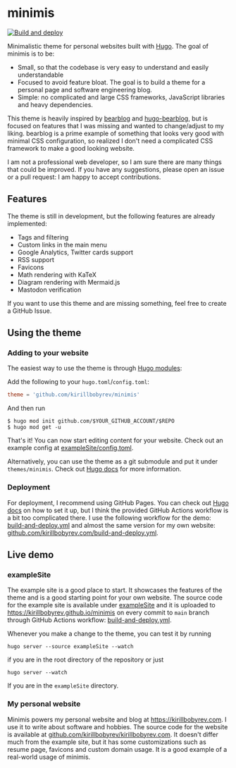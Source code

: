 # minimis

[![Build and deploy](https://github.com/kirillbobyrev/kirillbobyrev.com/actions/workflows/build-and-deploy.yml/badge.svg)](https://github.com/kirillbobyrev/kirillbobyrev.com/actions/workflows/build-and-deploy.yml)

Minimalistic theme for personal websites built with [Hugo](https://gohugo.io).
The goal of minimis is to be:

- Small, so that the codebase is very easy to understand and easily
  understandable
- Focused to avoid feature bloat. The goal is to build a theme for a personal
  page and software engineering blog.
- Simple: no complicated and large CSS frameworks, JavaScript libraries and
  heavy dependencies.

This theme is heavily inspired by [bearblog](https://bearblog.dev/) and
[hugo-bearblog](https://github.com/janraasch/hugo-bearblog), but is focused on
features that I was missing and wanted to change/adjust to my liking. bearblog
is a prime example of something that looks very good with minimal CSS
configuration, so realized I don't need a complicated CSS framework to make a
good looking website.

I am not a professional web developer, so I am sure there are many things that
could be improved. If you have any suggestions, please open an issue or a pull
request: I am happy to accept contributions.

## Features

The theme is still in development, but the following features are already
implemented:

- Tags and filtering
- Custom links in the main menu
- Google Analytics, Twitter cards support
- RSS support
- Favicons
- Math rendering with KaTeX
- Diagram rendering with Mermaid.js
- Mastodon verification

If you want to use this theme and are missing something, feel free to create a
GitHub Issue.

## Using the theme

### Adding to your website

The easiest way to use the theme is through [Hugo
modules](https://gohugo.io/hugo-modules/use-modules/):

Add the following to your `hugo.toml`/`config.toml`:

```toml
theme = 'github.com/kirillbobyrev/minimis'
```

And then run

```shell
$ hugo mod init github.com/$YOUR_GITHUB_ACCOUNT/$REPO
$ hugo mod get -u
```

That's it! You can now start editing content for your website. Check out an
example config at [exampleSite/config.toml](./exampleSite/config.toml).

Alternatively, you can use the theme as a git submodule and put it under
`themes/minimis`. Check out [Hugo
docs](https://gohugo.io/getting-started/quick-start/) for more information.

### Deployment

For deployment, I recommend using GitHub Pages. You can check out [Hugo
docs](https://gohugo.io/hosting-and-deployment/hosting-on-github/) on how to set
it up, but I think the provided GitHub Actions workflow is a bit too complicated
there. I use the following workflow for the demo:
[build-and-deploy.yml](./.github/workflows/build-and-deploy.yml) and almost the
same version for my own website:
[github.com/kirillbobyrev.com/build-and-deploy.yml](https://github.com/kirillbobyrev/kirillbobyrev.com/blob/main/.github/workflows/build-and-deploy.yml).

## Live demo

### exampleSite

The example site is a good place to start. It showcases the features of the
theme and is a good starting point for your own website. The source code for the
example site is available under [exampleSite](./exampleSite/) and it is uploaded
to <https://kirillbobyrev.github.io/minimis> on every commit to `main` branch
through GitHub Actions workflow:
[build-and-deploy.yml](./.github/workflows/build-and-deploy.yml).

Whenever you make a change to the theme, you can test it by running

```shell
hugo server --source exampleSite --watch
```

if you are in the root directory of the repository or just

```shell
hugo server --watch
```

If you are in the `exampleSite` directory.

### My personal website

Minimis powers my personal website and blog at <https://kirillbobyrev.com>. I
use it to write about software and hobbies. The source code for the website is
available at
[github.com/kirillbobyrev/kirillbobyrev.com](https://github.com/kirillbobyrev/kirillbobyrev.com).
It doesn't differ much from the example site, but it has some customizations
such as resume page, favicons and custom domain usage. It is a good example of a
real-world usage of minimis.
